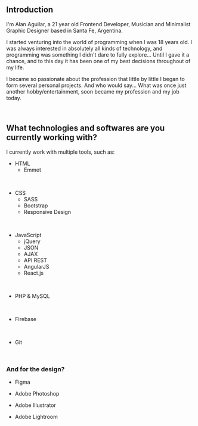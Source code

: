 ## Introduction

I'm Alan Aguilar, a 21 year old Frontend Developer, Musician and Minimalist Graphic Designer based in Santa Fe, Argentina.

I started venturing into the world of programming when I was 18 years old. I was always interested in absolutely all kinds of technology, and programming was something I didn't dare to fully explore... Until I gave it a chance, and to this day it has been one of my best decisions throughout of my life.

I became so passionate about the profession that little by little I began to form several personal projects. And who would say... What was once just another hobby/entertainment, soon became my profession and my job today.

<br>

## What technologies and softwares are you currently working with?

I currently work with multiple tools, such as:
<br>

- HTML
  - Emmet
<br>

- CSS
  - SASS
  - Bootstrap
  - Responsive Design
<br>

- JavaScript
  - jQuery
  - JSON
  - AJAX
  - API REST
  - AngularJS
  - React.js
<br>

- PHP & MySQL
<br>

- Firebase
<br>

- Git
<br>


### And for the design?

  - Figma

  - Adobe Photoshop

  - Adobe Illustrator

  - Adobe Lightroom
